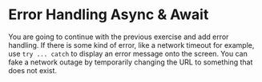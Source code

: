 # Error Handling Async & Await

You are going to continue with the previous exercise and add error handling. If there is some kind of error, like a network timeout for example, use `try ... catch` to display an error message onto the screen. You can fake a network outage by temporarily changing the URL to something that does not exist.
